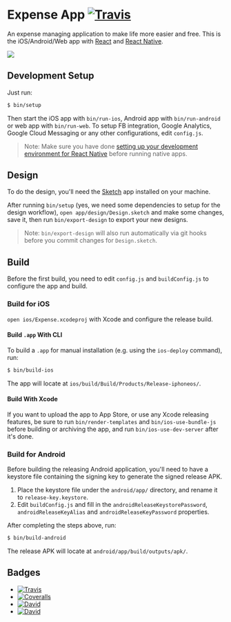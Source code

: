 # Expense App [![Travis](https://img.shields.io/travis/expenture/ExpenseApp.svg?style=flat-square)](https://travis-ci.org/expenture/ExpenseApp)

An expense managing application to make life more easier and free. This is the iOS/Android/Web app with [React](https://facebook.github.io/react/) and [React Native](https://facebook.github.io/react-native/).

![](https://i.imgur.com/Z4w0Z6T.jpg)


## Development Setup

Just run:

```bash
$ bin/setup
```

Then start the iOS app with `bin/run-ios`, Android app with `bin/run-android` or web app with `bin/run-web`. To setup FB integration, Google Analytics, Google Cloud Messaging or any other configurations, edit `config.js`.

> Note: Make sure you have done [setting up your development environment for React Native](https://facebook.github.io/react-native/docs/getting-started.html) before running native apps.


## Design

To do the design, you'll need the [Sketch](https://www.sketchapp.com/) app installed on your machine.

After running `bin/setup` (yes, we need some dependencies to setup for the design workflow), `open app/design/Design.sketch` and make some changes, save it, then run `bin/export-design` to export your new designs.

> Note: `bin/export-design` will also run automatically via git hooks before you commit changes for `Design.sketch`.


## Build

Before the first build, you need to edit `config.js` and `buildConfig.js` to configure the app and build.

### Build for iOS

`open ios/Expense.xcodeproj` with Xcode and configure the release build.

#### Build `.app` With CLI

To build a `.app` for manual installation (e.g. using the `ios-deploy` command), run:

```bash
$ bin/build-ios
```

The app will locate at `ios/build/Build/Products/Release-iphoneos/`.

#### Build With Xcode

If you want to upload the app to App Store, or use any Xcode releasing features, be sure to run `bin/render-templates` and `bin/ios-use-bundle-js` before building or archiving the app, and run `bin/ios-use-dev-server` after it's done.

### Build for Android

Before building the releasing Android application, you'll need to have a keystore file containing the signing key to generate the signed release APK.

1. Place the keystore file under the `android/app/` directory, and rename it to `release-key.keystore`.
2. Edit `buildConfig.js` and fill in the `androidReleaseKeystorePassword`, `androidReleaseKeyAlias` and `androidReleaseKeyPassword` properties.

After completing the steps above, run:

```bash
$ bin/build-android
```

The release APK will locate at `android/app/build/outputs/apk/`.


## Badges

- [![Travis](https://img.shields.io/travis/expenture/ExpenseApp.svg?style=flat-square)](https://travis-ci.org/expenture/ExpenseApp)
- [![Coveralls](https://img.shields.io/coveralls/expenture/ExpenseApp.svg?style=flat-square)](https://coveralls.io/github/expenture/ExpenseApp)
- [![David](https://img.shields.io/david/expenture/ExpenseApp.svg?style=flat-square)](https://david-dm.org/expenture/ExpenseApp)
- [![David](https://img.shields.io/david/dev/expenture/ExpenseApp.svg?style=flat-square)](https://david-dm.org/expenture/ExpenseApp#info=devDependencies)

